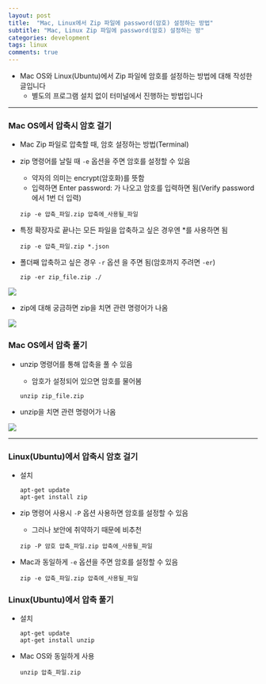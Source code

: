 ```yaml
---
layout: post
title:  "Mac, Linux에서 Zip 파일에 password(암호) 설정하는 방법"
subtitle: "Mac, Linux Zip 파일에 password(암호) 설정하는 방"
categories: development
tags: linux
comments: true
---
```

	 

- Mac OS와 Linux(Ubuntu)에서 Zip 파일에 암호를 설정하는 방법에 대해 작성한 글입니다
	- 별도의 프로그램 설치 없이 터미널에서 진행하는 방법입니다


---


### Mac OS에서 압축시 암호 걸기
- Mac Zip 파일로 압축할 때, 암호 설정하는 방법(Terminal)
- zip 명령어를 날릴 때 `-e` 옵션을 주면 암호를 설정할 수 있음
	- 약자의 의미는 encrypt(암호화)를 뜻함
	- 입력하면 Enter password: 가 나오고 암호를 입력하면 됨(Verify password에서 1번 더 입력)
	

	```
	zip -e 압축_파일.zip 압축에_사용될_파일
	```	


- 특정 확장자로 끝나는 모든 파일을 압축하고 싶은 경우엔 *를 사용하면 됨

	```
	zip -e 압축_파일.zip *.json
	```
	
- 폴더째 압축하고 싶은 경우 `-r` 옵션	을 주면 됨(암호까지 주려면 `-er`)

	```
	zip -er zip_file.zip ./
	```
	
<img src="https://www.dropbox.com/s/xewt1gmz55550y7/Screenshot%202019-05-08%2021.47.50.png?raw=1">


- zip에 대해 궁금하면 zip을 치면 관련 명령어가 나옴

<img src="https://www.dropbox.com/s/2fwegq5f4x0bdxw/Screenshot%202019-05-08%2021.52.56.png?raw=1">

### Mac OS에서 압축 풀기
- unzip 명령어를 통해 압축을 풀 수 있음
	- 암호가 설정되어 있으면 암호를 물어봄 

	```
	unzip zip_file.zip
	```
	
- unzip을 치면 관련 명령어가 나옴

<img src="https://www.dropbox.com/s/sn688ds59n75z3e/Screenshot%202019-05-08%2021.54.35.png?raw=1">	


---


### Linux(Ubuntu)에서 압축시 암호 걸기
- 설치

	```
	apt-get update
	apt-get install zip
	```

- zip 명령어 사용시 `-P` 옵션 사용하면 암호를 설정할 수 있음
	- 그러나 보안에 취약하기 때문에 비추천

	```	
	zip -P 암호 압축_파일.zip 압축에_사용될_파일
	```
	
- Mac과 동일하게 `-e` 옵션을 주면 암호를 설정할 수 있음

	```
	zip -e 압축_파일.zip 압축에_사용될_파일
	```	
	
### Linux(Ubuntu)에서 압축 풀기
- 설치

	```
	apt-get update
	apt-get install unzip
	```	
	
- Mac OS와 동일하게 사용

	```
	unzip 압축_파일.zip	
	```
